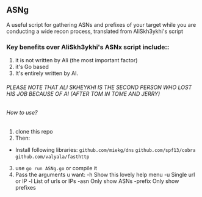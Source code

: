## ASNg
A useful script for gathering ASNs and prefixes of your target while you are conducting a wide recon process, translated from AliSkh3ykhi's script

### Key benefits over AliSkh3ykhi's ASNx script include::
1. it is not written by Ali (the most important factor)
2. it's Go based
3. It's entirely written by AI.

###### PLEASE NOTE THAT ALI SKHEYKHI IS THE SECOND PERSON WHO LOST HIS JOB BECAUSE OF AI (AFTER TOM IN TOME AND JERRY)

###### How to use?
1. clone this repo 
2. Then:
- Install following libraries:
  `github.com/miekg/dns`
  `github.com/spf13/cobra`
  `github.com/valyala/fasthttp`
3. use `go run ASNg.go` or compile it
4. Pass the arguments u want:
-h	Show this lovely help menu
-u	Single url or IP
-l	List of urls or IPs
-asn	Only show ASNs
-prefix	Only show prefixes 
